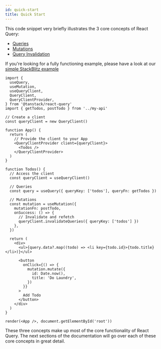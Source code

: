 ```yaml
---
id: quick-start
title: Quick Start
---
```


This code snippet very briefly illustrates the 3 core concepts of React Query:

- [Queries](./guides/queries.md)
- [Mutations](./guides/mutations.md)
- [Query Invalidation](./guides/query-invalidation.md)

[//]: # 'Example'

If you're looking for a fully functioning example, please have a look at our [simple StackBlitz example](../examples/simple)

```tsx
import {
  useQuery,
  useMutation,
  useQueryClient,
  QueryClient,
  QueryClientProvider,
} from '@tanstack/react-query'
import { getTodos, postTodo } from '../my-api'

// Create a client
const queryClient = new QueryClient()

function App() {
  return (
    // Provide the client to your App
    <QueryClientProvider client={queryClient}>
      <Todos />
    </QueryClientProvider>
  )
}

function Todos() {
  // Access the client
  const queryClient = useQueryClient()

  // Queries
  const query = useQuery({ queryKey: ['todos'], queryFn: getTodos })

  // Mutations
  const mutation = useMutation({
    mutationFn: postTodo,
    onSuccess: () => {
      // Invalidate and refetch
      queryClient.invalidateQueries({ queryKey: ['todos'] })
    },
  })

  return (
    <div>
      <ul>{query.data?.map((todo) => <li key={todo.id}>{todo.title}</li>)}</ul>

      <button
        onClick={() => {
          mutation.mutate({
            id: Date.now(),
            title: 'Do Laundry',
          })
        }}
      >
        Add Todo
      </button>
    </div>
  )
}

render(<App />, document.getElementById('root'))
```

[//]: # 'Example'

These three concepts make up most of the core functionality of React Query. The next sections of the documentation will go over each of these core concepts in great detail.
